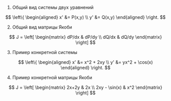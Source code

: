 1. Общий вид системы двух уравнений

$$
\left\{
\begin{aligned}
x' &= P(x,y) \\
y' &= Q(x,y)
\end{aligned}
\right.
$$

2. Общий вид матрицы Якоби

$$
J = \left[ \begin{matrix}
dP/dx & dP/dy \\
dQ/dx & dQ/dy 
\end{matrix} \right]
$$

3. Пример конкретной системы

$$
\left\{
\begin{aligned}
x' &= x^2 + 2xy \\
y' &= yx^2 + \cos(x)
\end{aligned}
\right.
$$

4. Пример конкретной матрицы Якоби

$$
J = \left[ \begin{matrix}
2x+2y & 2x \\
2xy - \sin(x) & x^2 
\end{matrix} \right]
$$
